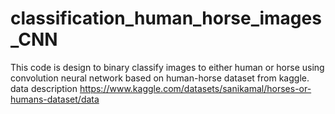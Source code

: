# classification_human_horse_images_CNN
This code is design to binary classify images to either human or horse using convolution neural network  based on human-horse dataset from kaggle. data description https://www.kaggle.com/datasets/sanikamal/horses-or-humans-dataset/data
